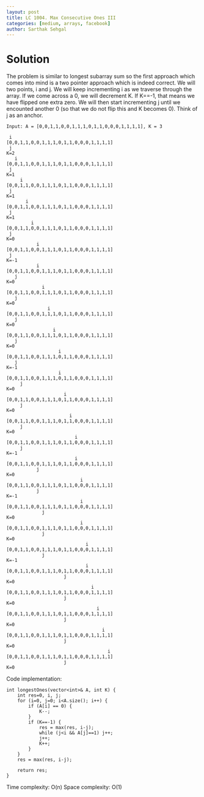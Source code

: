 ```yaml
---
layout: post
title: LC 1004. Max Consecutive Ones III
categories: [medium, arrays, facebook]
author: Sarthak Sehgal
---
```

# Solution
The problem is similar to longest subarray sum so the first approach which comes into mind is a two pointer approach which is indeed correct. We will two points, i and j. We will keep incrementing i as we traverse through the array. If we come across a 0, we will decrement K. If K==-1, that means we have flipped one extra zero. We will then start incrementing j until we encounted another 0 (so that we do not flip this and K becomes 0). Think of j as an anchor.
```
Input: A = [0,0,1,1,0,0,1,1,1,0,1,1,0,0,0,1,1,1,1], K = 3

 i
[0,0,1,1,0,0,1,1,1,0,1,1,0,0,0,1,1,1,1]
 j
K=2
   i
[0,0,1,1,0,0,1,1,1,0,1,1,0,0,0,1,1,1,1]
 j
K=1
     i
[0,0,1,1,0,0,1,1,1,0,1,1,0,0,0,1,1,1,1]
 j
K=1
       i
[0,0,1,1,0,0,1,1,1,0,1,1,0,0,0,1,1,1,1]
 j
K=1
         i
[0,0,1,1,0,0,1,1,1,0,1,1,0,0,0,1,1,1,1]
 j
K=0
           i
[0,0,1,1,0,0,1,1,1,0,1,1,0,0,0,1,1,1,1]
 j
K=-1
           i
[0,0,1,1,0,0,1,1,1,0,1,1,0,0,0,1,1,1,1]
   j
K=0
             i
[0,0,1,1,0,0,1,1,1,0,1,1,0,0,0,1,1,1,1]
   j
K=0
               i
[0,0,1,1,0,0,1,1,1,0,1,1,0,0,0,1,1,1,1]
   j
K=0
                 i
[0,0,1,1,0,0,1,1,1,0,1,1,0,0,0,1,1,1,1]
   j
K=0
                   i
[0,0,1,1,0,0,1,1,1,0,1,1,0,0,0,1,1,1,1]
   j
K=-1
                   i
[0,0,1,1,0,0,1,1,1,0,1,1,0,0,0,1,1,1,1]
     j
K=0
                     i
[0,0,1,1,0,0,1,1,1,0,1,1,0,0,0,1,1,1,1]
     j
K=0
                       i
[0,0,1,1,0,0,1,1,1,0,1,1,0,0,0,1,1,1,1]
     j
K=0
                         i
[0,0,1,1,0,0,1,1,1,0,1,1,0,0,0,1,1,1,1]
     j
K=-1
                         i
[0,0,1,1,0,0,1,1,1,0,1,1,0,0,0,1,1,1,1]
           j
K=0
                           i
[0,0,1,1,0,0,1,1,1,0,1,1,0,0,0,1,1,1,1]
           j
K=-1
                           i
[0,0,1,1,0,0,1,1,1,0,1,1,0,0,0,1,1,1,1]
             j
K=0
                           i
[0,0,1,1,0,0,1,1,1,0,1,1,0,0,0,1,1,1,1]
             j
K=0
                             i
[0,0,1,1,0,0,1,1,1,0,1,1,0,0,0,1,1,1,1]
             j
K=-1
                             i
[0,0,1,1,0,0,1,1,1,0,1,1,0,0,0,1,1,1,1]
                     j
K=0
                               i
[0,0,1,1,0,0,1,1,1,0,1,1,0,0,0,1,1,1,1]
                     j
K=0
                                 i
[0,0,1,1,0,0,1,1,1,0,1,1,0,0,0,1,1,1,1]
                     j
K=0
                                   i
[0,0,1,1,0,0,1,1,1,0,1,1,0,0,0,1,1,1,1]
                     j
K=0
                                     i
[0,0,1,1,0,0,1,1,1,0,1,1,0,0,0,1,1,1,1]
                     j
K=0
```

Code implementation:
```
int longestOnes(vector<int>& A, int K) {
    int res=0, i, j;
    for (i=0, j=0; i<A.size(); i++) {
        if (A[i] == 0) {
            K--;
        }
        if (K==-1) {
            res = max(res, i-j);
            while (j<i && A[j]==1) j++;
            j++;
            K++;
        }
    }
    res = max(res, i-j);
    
    return res;
}
```
Time complexity: O(n)
Space complexity: O(1)
